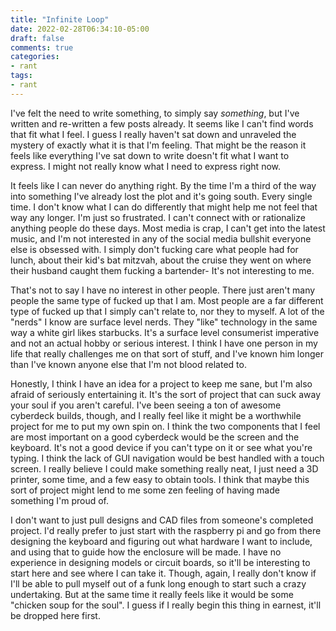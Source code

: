 ```yaml
---
title: "Infinite Loop"
date: 2022-02-28T06:34:10-05:00
draft: false
comments: true
categories:
- rant
tags:
- rant
---
```



I've felt the need to write something, to simply say *something*, but I've
written and re-written a few posts already. It seems like I can't find words
that fit what I feel. I guess I really haven't sat down and unraveled the
mystery of exactly what it is that I'm feeling. That might be the reason it
feels like everything I've sat down to write doesn't fit what I want to express.
I might not really know what I need to express right now.

It feels like I can never do anything right. By the time I'm a third of the way
into something I've already lost the plot and it's going south. Every single
time. I don't know what I can do differently that might help me not feel that
way any longer. I'm just so frustrated. I can't connect with or rationalize
anything people do these days. Most media is crap, I can't get into the latest
music, and I'm not interested in any of the social media bullshit everyone else
is obsessed with. I simply don't fucking care what people had for lunch, about
their kid's bat mitzvah, about the cruise they went on where their husband
caught them fucking a bartender- It's not interesting to me.

That's not to say I have no interest in other people. There just aren't many
people the same type of fucked up that I am. Most people are a far different
type of fucked up that I simply can't relate to, nor they to myself. A lot of
the "nerds" I know are surface level nerds. They "like" technology in the same
way a white girl likes starbucks. It's a surface level consumerist imperative
and not an actual hobby or serious interest. I think I have one person in my
life that really challenges me on that sort of stuff, and I've known him longer
than I've known anyone else that I'm not blood related to.

Honestly, I think I have an idea for a project to keep me sane, but I'm also
afraid of seriously entertaining it. It's the sort of project that can suck away
your soul if you aren't careful. I've been seeing a ton of awesome cyberdeck
builds, though, and I really feel like it might be a worthwhile project for me
to put my own spin on. I think the two components that I feel are most important
on a good cyberdeck would be the screen and the keyboard. It's not a good device
if you can't type on it or see what you're typing. I think the lack of GUI
navigation would be best handled with a touch screen. I really believe I could
make something really neat, I just need a 3D printer, some time, and a few easy
to obtain tools. I think that maybe this sort of project might lend to me some
zen feeling of having made something I'm proud of.

I don't want to just pull designs and CAD files from someone's completed
project. I'd really prefer to just start with the raspberry pi and go from there
designing the keyboard and figuring out what hardware I want to include, and
using that to guide how the enclosure will be made. I have no experience in
designing models or circuit boards, so it'll be interesting to start here and
see where I can take it. Though, again, I really don't know if I'll be able to
pull myself out of a funk long enough to start such a crazy undertaking. But at
the same time it really feels like it would be some "chicken soup for the soul".
I guess if I really begin this thing in earnest, it'll be dropped here first.
